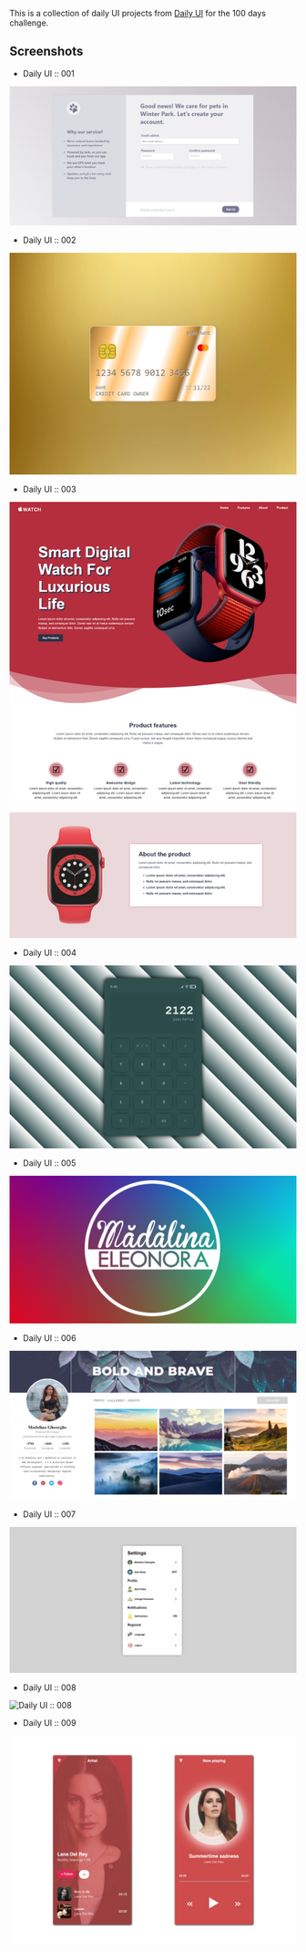 This is a collection of daily UI projects from [Daily UI](https://www.dailyui.co/) for the 100 days challenge.

## Screenshots

- Daily UI :: 001

![Daily UI :: 001](001/screenshot.png)

- Daily UI :: 002

![Daily UI :: 002](002/screenshot.png)

- Daily UI :: 003

![Daily UI :: 003](003/screenshot.png)

- Daily UI :: 004

![Daily UI :: 004](004/screenshot.png)

- Daily UI :: 005

![Daily UI :: 005](005/screenshot.png)

- Daily UI :: 006

![Daily UI :: 006](006/screenshot.png)

- Daily UI :: 007

![Daily UI :: 007](007/screenshot.png)

- Daily UI :: 008

![Daily UI :: 008](008/screenshot.gif)

- Daily UI :: 009

![Daily UI :: 009](009/screenshot.png)
